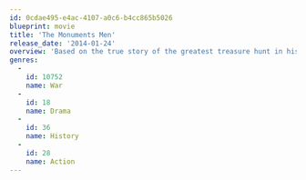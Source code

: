 ```yaml
---
id: 0cdae495-e4ac-4107-a0c6-b4cc865b5026
blueprint: movie
title: 'The Monuments Men'
release_date: '2014-01-24'
overview: 'Based on the true story of the greatest treasure hunt in history, The Monuments Men is an action drama focusing on seven over-the-hill, out-of-shape museum directors, artists, architects, curators, and art historians who went to the front lines of WWII to rescue the world’s artistic masterpieces from Nazi thieves and return them to their rightful owners.  With the art hidden behind enemy lines, how could these guys hope to succeed?'
genres:
  -
    id: 10752
    name: War
  -
    id: 18
    name: Drama
  -
    id: 36
    name: History
  -
    id: 28
    name: Action
---
```


